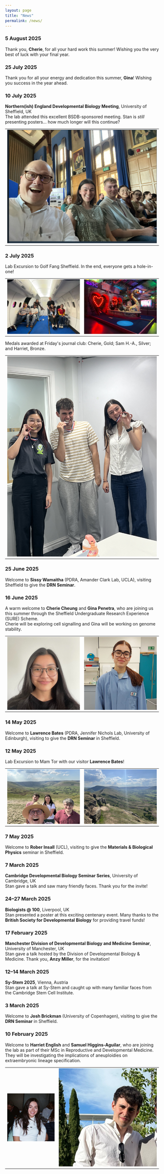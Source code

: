 ```yaml
---
layout: page
title: "News"
permalink: /news/
---
```


### 5 August 2025  
Thank you, **Cherie**, for all your hard work this summer! Wishing you the very best of luck with your final year.

### 25 July 2025  
Thank you for all your energy and dedication this summer, **Gina**! Wishing you success in the year ahead.

### 10 July 2025  
**Northern(ish) England Developmental Biology Meeting**, University of Sheffield, UK  
The lab attended this excellent BSDB-sponsored meeting. Stan is *still* presenting posters... how much longer will this continue?

<table>
<tr>
  <td><img src="/assets/images/news/20250710-NEDB.jpg" class="news-photo" alt="Cool Kids"></td>
</tr>
</table>

### 2 July 2025  
Lab Excursion to Golf Fang Sheffield. In the end, everyone gets a hole-in-one!

<table>
<tr>
  <td><img src="/assets/images/news/20250702-golf_fang-plane.jpg" class="news-photo" alt="Take Flight"></td>
  <td><img src="/assets/images/news/20250702-golf_fang-swan.jpg" class="news-photo" alt="Stop staring at me swan!"></td>
</tr>
</table>

Medals awarded at Friday's journal club: Cherie, Gold; Sam H.-A., Silver; and Harriet, Bronze.

<table>
<tr>
  <td><img src="/assets/images/news/20250704-golf_fang-medalists.jpg" class="news-photo" alt="Go for gold!"></td>
</tr>
</table>

### 25 June 2025  
Welcome to **Sissy Wamaitha** (PDRA, Amander Clark Lab, UCLA), visiting Sheffield to give the **DRN Seminar**.

### 16 June 2025  
A warm welcome to **Cherie Cheung** and **Gina Penetra**, who are joining us this summer through the Sheffield Undergraduate Research Experience (SURE) Scheme.  
Cherie will be exploring cell signalling and Gina will be working on genome stability.

<table>
<tr>
  <td><img src="/assets/images/people/cherie_cheung.jpg" class="news-photo" alt="Cherie Cheung"></td>
  <td><img src="/assets/images/people/gina_penetra.jpg" class="news-photo" alt="Gina Penetra"></td>
</tr>
</table>

### 14 May 2025  
Welcome to **Lawrence Bates** (PDRA, Jennifer Nichols Lab, University of Edinburgh), visiting to give the **DRN Seminar** in Sheffield.

### 12 May 2025  
Lab Excursion to Mam Tor with our visitor **Lawrence Bates**!

<table>
<tr>
  <td><img src="/assets/images/news/20250512-mam_tor-1.jpg" class="news-photo" alt="Cherie on Mam Tor"></td>
  <td><img src="/assets/images/news/20250512-mam_tor-2.jpg" class="news-photo" alt="Gina on Mam Tor"></td>
</tr>
</table>

### 7 May 2025  
Welcome to **Rober Insall** (UCL), visiting to give the **Materials & Biological Physics** seminar in Sheffield.

### 7 March 2025  
**Cambridge Developmental Biology Seminar Series**, University of Cambridge, UK  
Stan gave a talk and saw many friendly faces. Thank you for the invite!

### 24–27 March 2025  
**Biologists @ 100**, Liverpool, UK  
Stan presented a poster at this exciting centenary event. Many thanks to the **British Society for Developmental Biology** for providing travel funds!

### 17 February 2025  
**Manchester Division of Developmental Biology and Medicine Seminar**, University of Manchester, UK  
Stan gave a talk hosted by the Division of Developmental Biology & Medicine. Thank you, **Anzy Miller**, for the invitation!

### 12–14 March 2025  
**Sy-Stem 2025**, Vienna, Austria  
Stan gave a talk at Sy-Stem and caught up with many familiar faces from the Cambridge Stem Cell Institute.

### 3 March 2025  
Welcome to **Josh Brickman** (University of Copenhagen), visiting to give the **DRN Seminar** in Sheffield.

### 10 February 2025  
Welcome to **Harriet English** and **Samuel Higgins-Aguilar**, who are joining the lab as part of their MSc in Reproductive and Developmental Medicine.  
They will be investigating the implications of aneuploidies on extraembryonic lineage specification.

<table>
<tr>
  <td><img src="/assets/images/people/harriet_english.jpg" class="news-photo" alt="Harriet English"></td>
  <td><img src="/assets/images/people/samuel_higgins-aguilar.jpg" class="news-photo" alt="Samuel Higgins-Aguilar"></td>
</tr>
</table>
